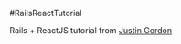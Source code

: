 #RailsReactTutorial

Rails + ReactJS tutorial from [Justin Gordon](http://www.railsonmaui.com/blog/2014/09/29/react-on-rails-4-dot-2-simple-tutorial/)